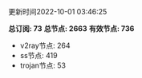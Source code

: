 更新时间2022-10-01 03:46:25

**总订阅: 73**
**总节点: 2663**
**有效节点: 736**
- v2ray节点: 264
- ss节点: 419
- trojan节点: 53
